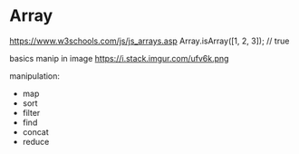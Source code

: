 # Array
https://www.w3schools.com/js/js_arrays.asp
Array.isArray([1, 2, 3]);   // true

basics manip in image 
https://i.stack.imgur.com/ufv6k.png

manipulation:
* map 
* sort
* filter
* find
* concat
* reduce
